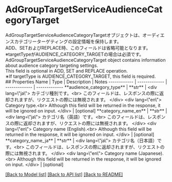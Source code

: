 # AdGroupTargetServiceAudienceCategoryTarget

<div lang=\"ja\"> AdGroupTargetServiceAudienceCategoryTargetオブジェクトは、オーディエンスカテゴリーターゲティングの設定情報を保持します。<br> ADD、SETおよびREPLACE時、このフィールドは省略可能となります。<br> ※targetTypeがAUDIENCE_CATEGORY_TARGETの場合は必須です。 </div> <div lang=\"en\"> AdGroupTargetServiceAudienceCategoryTarget object contains information about audience category targeting settings.<br> This field is optional in ADD, SET and REPLACE operation.<br> ∗If targetType is AUDIENCE_CATEGORY_TARGET, this field is required. </div> 
## Properties
Name | Type | Description | Notes
------------ | ------------- | ------------- | -------------
**audience_category_type** | **str** | &lt;div lang&#x3D;\&quot;ja\&quot;&gt; カテゴリ種別です。&lt;br&gt; このフィールドは、レスポンスの際に返却されますが、リクエストの際には無視されます。 &lt;/div&gt; &lt;div lang&#x3D;\&quot;en\&quot;&gt; Category type.&lt;br&gt; Although this field will be returned in the response, it will be ignored on input. &lt;/div&gt;  | [optional] 
**category_name_en** | **str** | &lt;div lang&#x3D;\&quot;ja\&quot;&gt; カテゴリ名（英語）です。&lt;br&gt; このフィールドは、レスポンスの際に返却されますが、リクエストの際には無視されます。 &lt;/div&gt; &lt;div lang&#x3D;\&quot;en\&quot;&gt; Category name (English).&lt;br&gt; Although this field will be returned in the response, it will be ignored on input. &lt;/div&gt;  | [optional] 
**category_name_ja** | **str** | &lt;div lang&#x3D;\&quot;ja\&quot;&gt; カテゴリ名（日本語）です。&lt;br&gt; このフィールドは、レスポンスの際に返却されますが、リクエストの際には無視されます。 &lt;/div&gt; &lt;div lang&#x3D;\&quot;en\&quot;&gt; Category name (Japanese).&lt;br&gt; Although this field will be returned in the response, it will be ignored on input. &lt;/div&gt;  | [optional] 

[[Back to Model list]](../README.md#documentation-for-models) [[Back to API list]](../README.md#documentation-for-api-endpoints) [[Back to README]](../README.md)


